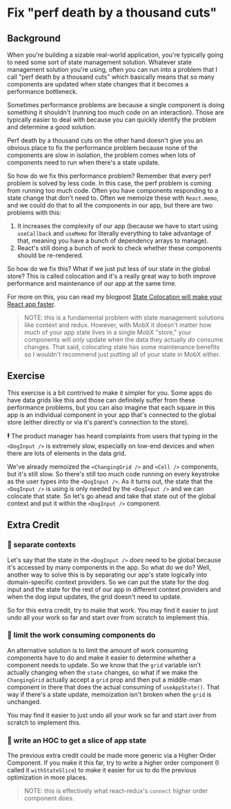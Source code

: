 # Fix "perf death by a thousand cuts"

## Background

When you're building a sizable real-world application, you're typically going to
need some sort of state management solution. Whatever state management solution
you're using, often you can run into a problem that I call "perf death by a
thousand cuts" which basically means that so many components are updated when
state changes that it becomes a performance bottleneck.

Sometimes performance problems are because a single component is doing something
it shouldn't (running too much code on an interaction). Those are typically
easier to deal with because you can quickly identify the problem and determine a
good solution.

Perf death by a thousand cuts on the other hand doesn't give you an obvious
place to fix the performance problem because none of the components are slow in
isolation, the problem comes when lots of components need to run when there's a
state update.

So how do we fix this performance problem? Remember that every perf problem is
solved by less code. In this case, the perf problem is coming from running too
much code. Often you have components responding to a state change that don't
need to. Often we memoize these with `React.memo`, and we could do that to all
the components in our app, but there are two problems with this:

1. It increases the complexity of our app (because we have to start using
   `useCallback` and `useMemo` for literally everything to take advantage of
   that, meaning you have a bunch of dependency arrays to manage).
2. React's still doing a bunch of work to check whether these components should
   be re-rendered.

So how do we fix this? What if we just put less of our state in the global
store? This is called colocation and it's a really great way to both improve
performance and maintenance of our app at the same time.

For more on this, you can read my blogpost
[State Colocation will make your React app faster](https://kcd.im/colocate-state).

> NOTE: this is a fundamental problem with state management solutions like
> context and redux. However, with MobX it doesn't matter how much of your app
> state lives in a single MobX "store," your components will _only_ update when
> the data they actually _do_ consume changes. That said, colocating state has
> some maintenance benefits so I wouldn't recommend just putting all of your
> state in MobX either.

## Exercise

This exercise is a bit contrived to make it simpler for you. Some apps do have
data grids like this and those can definitely suffer from these performance
problems, but you can also imagine that each square in this app is an individual
component in your app that's connected to the global store (either directly or
via it's parent's connection to the store).

🕴 The product manager has heard complaints from users that typing in the
`<DogInput />` is extremely slow, especially on low-end devices and when there
are lots of elements in the data grid.

We've already memoized the `<ChangingGrid />` and `<Cell />` components, but
it's still slow. So there's still too much code running on every keystroke as
the user types into the `<DogInput />`. As it turns out, the state that the
`<DogInput />` is using is only needed by the `<DogInput />` and we can colocate
that state. So let's go ahead and take that state out of the global context and
put it within the `<DogInput />` component.

## Extra Credit

### 💯 separate contexts

Let's say that the state in the `<DogInput />` _does_ need to be global because
it's accessed by many components in the app. So what do we do? Well, another way
to solve this is by separating our app's state logically into domain-specific
context providers. So we can put the state for the dog input and the state for
the rest of our app in different context providers and when the dog input
updates, the grid doesn't need to update.

So for this extra credit, try to make that work. You may find it easier to just
undo all your work so far and start over from scratch to implement this.

### 💯 limit the work consuming components do

An alternative solution is to limit the amount of work consuming components have
to do and make it easier to determine whether a component needs to update. So we
know that the `grid` variable isn't actually changing when the `state` changes,
so what if we make the `ChangingGrid` actually accept a `grid` prop and then put
a middle-man component in there that does the actual consuming of
`useAppState()`. That way if there's a state update, memoization isn't broken
when the `grid` is unchanged.

You may find it easier to just undo all your work so far and start over from
scratch to implement this.

### 💯 write an HOC to get a slice of app state

The previous extra credit could be made more generic via a Higher Order
Component. If you make it this far, try to write a higher order component (I
called it `withStateSlice`) to make it easier for us to do the previous
optimization in more places.

> NOTE: this is effectively what react-redux's `connect` higher order component
> does.
